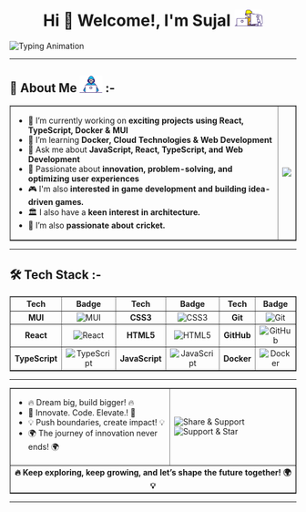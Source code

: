<h1 align="center">Hi 👋 Welcome!, I'm Sujal <img src="Designer.gif" alt="gif" width="50"></h1>

  <img src="https://readme-typing-svg.herokuapp.com?font=Fira+Code&size=24&pause=1000&color=808080&width=700&lines=INNOVATIVE+THINKER+%7C+PROBLEM+SOLVER+🚀;BUILDING+IMPACTFUL+SOLUTIONS!+💡;DRIVEN+BY+PASSION+%7C+FUELED+BY+CURIOSITY+🔥;TURNING+IDEAS+INTO+REALITY+⚡;STRIVING+FOR+EXCELLENCE+🌟;NEVER+STOP+LEARNING+📚" alt="Typing Animation" />
  
---

## 🚀 About Me <img src="Developer.gif" alt="gif" width="40"> :-

<table border="1">
  <tr>
    <td>
      <ul>
        <li>🔭 I’m currently working on <b>exciting projects using React, TypeScript, Docker & MUI</b></li>
        <li>🌱 I’m learning <b>Docker, Cloud Technologies & Web Development</b></li>
        <li>💬 Ask me about <b>JavaScript, React, TypeScript, and Web Development</b></li>
        <li>🚀 Passionate about <b>innovation, problem-solving, and optimizing user experiences</b></li>
        <li>🎮 I'm also <b>interested in game development and building idea-driven games.</b></li>
        <li>🏛️ I also have a <b>keen interest in architecture.</b></li>
        <li>🏏 I’m also <b>passionate about cricket.</b></li>
      </ul>
    </td>
    <td>
      <img src="https://media.giphy.com/media/qgQUggAC3Pfv687qPC/giphy.gif" width="400"/>
    </td>
  </tr>
</table>


---

## 🛠️ Tech Stack :-

<table border="1" align="center">
  <tr align="center">
    <th>Tech</th>
    <th>Badge</th>
    <th>Tech</th>
    <th>Badge</th>
    <th>Tech</th>
    <th>Badge</th>
  </tr>
  <tr align="center">
    <td><strong>MUI</strong></td>
    <td><img src="https://img.shields.io/badge/MUI-007FFF?style=for-the-badge&logo=mui&logoColor=white" alt="MUI" /></td>
    <td><strong>CSS3</strong></td>
    <td><img src="https://img.shields.io/badge/CSS3-1572B6?style=for-the-badge&logo=css3&logoColor=white" alt="CSS3" /></td>
    <td><strong>Git</strong></td>
    <td><img src="https://img.shields.io/badge/Git-F05032?style=for-the-badge&logo=git&logoColor=white" alt="Git" /></td>
  </tr>
  <tr align="center">
   <td><strong>React</strong></td>
    <td><img src="https://img.shields.io/badge/React-20232A?style=for-the-badge&logo=react&logoColor=61DAFB" alt="React" /></td>
    <td><strong>HTML5</strong></td>
    <td><img src="https://img.shields.io/badge/HTML5-E34F26?style=for-the-badge&logo=html5&logoColor=white" alt="HTML5" /></td>
    <td><strong>GitHub</strong></td>
    <td><img src="https://img.shields.io/badge/GitHub-181717?style=for-the-badge&logo=github&logoColor=white" alt="GitHub" /></td>
  </tr>
  <tr align="center">
    <td><strong>TypeScript</strong></td>
    <td><img src="https://img.shields.io/badge/TypeScript-3178C6?style=for-the-badge&logo=typescript&logoColor=white" alt="TypeScript" /></td>
    <td><strong>JavaScript</strong></td>
    <td><img src="https://img.shields.io/badge/JavaScript-F7DF1E?style=for-the-badge&logo=javascript&logoColor=black" alt="JavaScript" /></td>
    <td><strong>Docker</strong></td>
    <td><img src="https://img.shields.io/badge/Docker-2496ED?style=for-the-badge&logo=docker&logoColor=white" alt="Docker" /></td>    
  </tr>
</table>  

--- 

<table border="1" align="center">
  <tr>
    <td>
      <ul>
        <li>🔥 Dream big, build bigger! 🔥</li>
        <li>🚀 Innovate. Code. Elevate.! 🚀</li>
        <li>💡 Push boundaries, create impact! 💡</li>
        <li>🌍 The journey of innovation never ends! 🌍</li>
      </ul>
    </td> 
    <td>
    <img src="https://media.giphy.com/media/jt7bAtEijhurm/giphy.gif" width="200" alt="Share & Support"/> &nbsp; <img src="https://media.giphy.com/media/xT9IgzoKnwFNmISR8I/giphy.gif" width="210" alt="Support & Star"/> 
    </td>
  </tr>
  <tr>
    <td colspan="2" align="center">
      <strong>🔥 Keep exploring, keep growing, and let’s shape the future together! 🌍💡</strong>
    </td>
  </tr>
</table>

--- 

<!-- <table border="1" align="center"> -->
<!--   <tr> -->
<!--     <td align="center"> -->
<!--       <img src="https://quotes-github-readme.vercel.app/api?type=horizontal&theme=radical" alt="Random Dev Quote"/> -->
<!--     </td> -->
<!--     <td align="center"> -->
<!--       <img src="https://media.giphy.com/media/RbDKaczqWovIugyJmW/giphy.gif" width="250" alt="Matrix Coding"/> -->
<!--     </td> -->
<!--   </tr> -->
<!-- </table> -->
